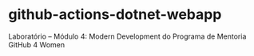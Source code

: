 # github-actions-dotnet-webapp
Laboratório – Módulo 4: Modern Development do Programa de Mentoria GitHub 4 Women 
